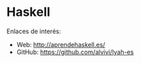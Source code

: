 
# Haskell

Enlaces de interés:
* Web: http://aprendehaskell.es/
* GitHub: https://github.com/alvivi/lyah-es
